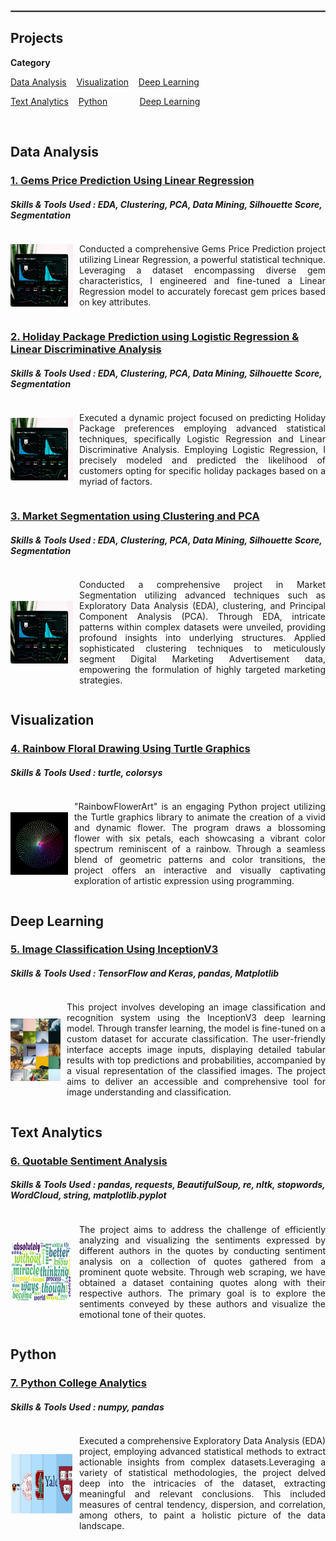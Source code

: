 <p> 
<br>
<hr style="border: .1px solid grey;">
</p>



## Projects
**Category**

[Data Analysis](#data-analysis)  &nbsp;&nbsp;&nbsp;[Visualization](#visualization) &nbsp;&nbsp;&nbsp;[Deep Learning](#deeplearning)

[Text Analytics](#textanalytics)  &nbsp;&nbsp;&nbsp;[Python](#python) &nbsp;&nbsp;&nbsp;&nbsp;&nbsp;&nbsp;&nbsp;&nbsp;&nbsp;&nbsp;&nbsp;&nbsp;[Deep Learning](#deeplearning)

<br>


## Data Analysis
### [1. Gems Price Prediction Using Linear Regression](https://link-to-your-project) 
##### Skills & Tools Used : EDA, Clustering, PCA, Data Mining, Silhouette Score, Segmentation

<div style="display:flex; align-items:center;">
  <img src="assets/dv.jpg" alt="Description of the image" style="width:100px; height:100px; margin-right:10px; vertical-align:middle;">
<p align="justify" style="vertical-align:middle;"> Conducted a comprehensive Gems Price Prediction project utilizing Linear Regression, a powerful statistical technique. Leveraging a dataset encompassing diverse gem characteristics, I engineered and fine-tuned a Linear Regression model to accurately forecast gem prices based on key attributes. </p>
</div>

### [2. Holiday Package Prediction using Logistic Regression & Linear Discriminative Analysis](https://link-to-your-project) 
##### Skills & Tools Used : EDA, Clustering, PCA, Data Mining, Silhouette Score, Segmentation

<div style="display:flex; align-items:center;">
  <img src="assets/dv.jpg" alt="Description of the image" style="width:100px; height:100px; margin-right:10px; vertical-align:middle;">
  <p align="justify" style="vertical-align:middle;">Executed a dynamic project focused on predicting Holiday Package preferences employing advanced statistical techniques, specifically Logistic Regression and Linear Discriminative Analysis. Employing Logistic Regression, I precisely modeled and predicted the likelihood of customers opting for specific holiday packages based on a myriad of factors.</p>
</div>

### [3. Market Segmentation using Clustering and PCA](https://link-to-your-project) 
##### Skills & Tools Used : EDA, Clustering, PCA, Data Mining, Silhouette Score, Segmentation

<div style="display:flex; align-items:center;">
  <img src="assets/dv.jpg" alt="Description of the image" style="width:100px; height:100px; margin-right:10px; vertical-align:middle;">
<p align="justify" style="vertical-align:middle;"> Conducted a comprehensive project in Market Segmentation utilizing advanced techniques such as Exploratory Data Analysis (EDA), clustering, and Principal Component Analysis (PCA). Through EDA, intricate patterns within complex datasets were unveiled, providing profound insights into underlying structures. Applied sophisticated clustering techniques to meticulously segment Digital Marketing Advertisement data, empowering the formulation of highly targeted marketing strategies. </p>
</div>

## Visualization
### [4. Rainbow Floral Drawing Using Turtle Graphics](https://sindujasivan.github.io/TurtleGraphicsFloral/) 
##### Skills & Tools Used : turtle, colorsys

<div style="display:flex; align-items:center;">
  <img src="assets/Turtle_Floral.png" alt="Description of the image" style="width:100px; height:100px; margin-right:10px; vertical-align:middle;">
<p align="justify" style="vertical-align:middle;"> "RainbowFlowerArt" is an engaging Python project utilizing the Turtle graphics library to animate the creation of a vivid and dynamic flower. The program draws a blossoming flower with six petals, each showcasing a vibrant color spectrum reminiscent of a rainbow. Through a seamless blend of geometric patterns and color transitions, the project offers an interactive and visually captivating exploration of artistic expression using programming. </p>
</div>

## Deep Learning
### [5. Image Classification Using InceptionV3](https://sindujasivan.github.io/pretrained-inceptionv3-image-classification/) 
##### Skills & Tools Used : TensorFlow and Keras, pandas, Matplotlib

<div style="display:flex; align-items:center;">
  <img src="assets/Picture_recognition.jpg" alt="Description of the image" style="width:100px; height:100px; margin-right:10px; vertical-align:middle;">
<p align="justify" style="vertical-align:middle;">This project involves developing an image classification and recognition system using the InceptionV3 deep learning model. Through transfer learning, the model is fine-tuned on a custom dataset for accurate classification. The user-friendly interface accepts image inputs, displaying detailed tabular results with top predictions and probabilities, accompanied by a visual representation of the classified images. The project aims to deliver an accessible and comprehensive tool for image understanding and classification. </p>
</div>

## Text Analytics 
### [6. Quotable Sentiment Analysis](https://sindujasivan.github.io/Quotable-Sentiment-Analysis/) 
##### Skills & Tools Used : pandas, requests, BeautifulSoup, re, nltk, stopwords, WordCloud, string, matplotlib.pyplot

<div style="display:flex; align-items:center;">
  <img src="assets/wordcloud.png" alt="WordCloud image" style="width:100px; height:100px; margin-right:10px; vertical-align:middle;">
<p align="justify" style="vertical-align:middle;"> The project aims to address the challenge of efficiently analyzing and visualizing the sentiments expressed by different authors in the quotes by conducting sentiment analysis on a collection of quotes gathered from a prominent quote website. Through web scraping, we have obtained a dataset containing quotes along with their respective authors. The primary goal is to explore the sentiments conveyed by these authors and visualize the emotional tone of their quotes. </p>
</div>

## Python
### [7. Python College Analytics](https://sindujasivan.github.io/Python-College-Analytics/)
##### Skills & Tools Used : numpy, pandas

<div style="display:flex; align-items:center;">
  <img src="assets/Forbes_College_Image_2019.png" alt="Forbes College Image" style="width:100px; height:100px; margin-right:10px; vertical-align:middle;">
<p align="justify" style="vertical-align:middle;"> Executed a comprehensive Exploratory Data Analysis (EDA) project, employing advanced statistical methods to extract actionable insights from complex datasets.Leveraging a variety of statistical methodologies, the project delved deep into the intricacies of the dataset, extracting meaningful and relevant conclusions. This included measures of central tendency, dispersion, and correlation, among others, to paint a holistic picture of the data landscape. </p>
</div>
